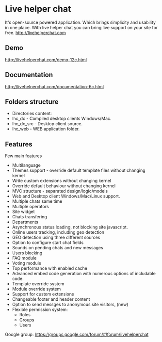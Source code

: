 Live helper chat
==============

It's open-source powered application. Which brings simplicity and usability in one place. With live helper chat you can bring live support on your site for free. http://livehelperchat.com

## Demo
http://livehelperchat.com/demo-12c.html

## Documentation
http://livehelperchat.com/documentation-6c.html

## Folders structure

 * Directories content:
  * lhc_dc - Compiled desktop clients Windows/Mac.
  * lhc_dc_src - Desktop client source.
  * lhc_web - WEB application folder.

## Features

Few main features

 * Multilanguage
 * Themes support - override default template files without changing kernel
 * Write custom extensions without changing kernel
 * Override default behaviour without changing kernel
 * MVC structure - separated design/logic/models
 * Web and Desktop client Windows/Mac/Linux support.
 * Multiple chats same time
 * Multiple operators
 * Site widget
 * Chats transfering
 * Departments
 * Asynchronous status loading, not blocking site javascript.
 * Online users tracking, including geo detection
 * GEO detection using three different sources
 * Option to configure start chat fields
 * Sounds on pending chats and new messages
 * Users blocking
 * FAQ module
 * Voting module
 * Top performance with enabled cache
 * Advanced embed code generation with numerous options of includable code.
 * Template override system
 * Module override system
 * Support for custom extensions
 * Changeable footer and header content
 * Option to send messges to anonymous site visitors, (new)
 * Flexible permission system:
   * Roles
   * Groups
   * Users

Google group:
https://groups.google.com/forum/#!forum/livehelperchat

